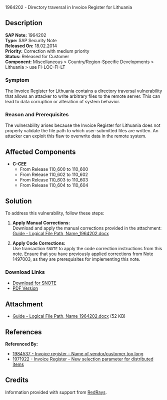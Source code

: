 1964202 - Directory traversal in Invoice Register for Lithuania

## Description

**SAP Note:** 1964202  
**Type:** SAP Security Note  
**Released On:** 18.02.2014  
**Priority:** Correction with medium priority  
**Status:** Released for Customer  
**Component:** Miscellaneous > Country/Region-Specific Developments > Lithuania > use FI-LOC-FI-LT

### Symptom

The Invoice Register for Lithuania contains a directory traversal vulnerability that allows an attacker to write arbitrary files to the remote server. This can lead to data corruption or alteration of system behavior.

### Reason and Prerequisites

The vulnerability arises because the Invoice Register for Lithuania does not properly validate the file path to which user-submitted files are written. An attacker can exploit this flaw to overwrite data in the remote system.

## Affected Components

- **C-CEE**  
  - From Release 110_600 to 110_600  
  - From Release 110_602 to 110_602  
  - From Release 110_603 to 110_603  
  - From Release 110_604 to 110_604

## Solution

To address this vulnerability, follow these steps:

1. **Apply Manual Corrections:**  
   Download and apply the manual corrections provided in the attachment:
   [Guide - Logical File Path, Name_1964202.docx](https://me.sap.com/sap/support/sapnotes/public/services/attachment.htm?iv_key=012006153200000067102014&iv_version=0002&iv_guid=C93B2C546EEDE249A95AE572370E26F2)

2. **Apply Code Corrections:**  
   Use transaction `SNOTE` to apply the code correction instructions from this note. Ensure that you have previously applied corrections from Note 1497003, as they are prerequisites for implementing this note.

### Download Links

- [Download for SNOTE](https://notesdownloads.sap.com/note/0040000011593602017)
- [PDF Version](https://me.sap.com/sap/support/sfm/notes/print/0001964202?language=en-US&token=78DC837D88FEC8E25DE12016D8598BC7)

## Attachment

- [Guide - Logical File Path, Name_1964202.docx](https://me.sap.com/sap/support/sapnotes/public/services/attachment.htm?iv_key=012006153200000067102014&iv_version=0002&iv_guid=C93B2C546EEDE249A95AE572370E26F2) (52 KB)

## References

**Referenced By:**
- [1984537 - Invoice register - Name of vendor/customer too long](https://me.sap.com/notes/1984537)
- [1971922 - Invoice Register - New selection parameter for distributed items](https://me.sap.com/notes/1971922)

## Credits

Information provided with support from [RedRays](https://redrays.io).
